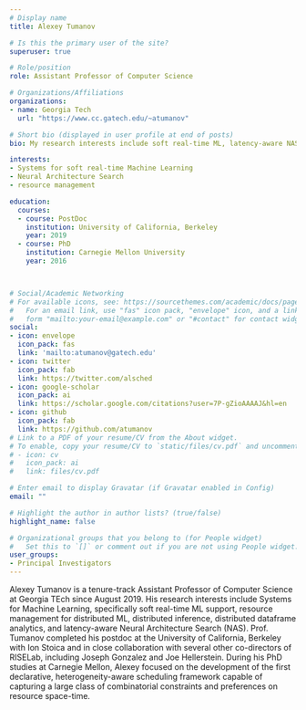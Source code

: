 ```yaml
---
# Display name
title: Alexey Tumanov

# Is this the primary user of the site?
superuser: true

# Role/position
role: Assistant Professor of Computer Science

# Organizations/Affiliations
organizations:
- name: Georgia Tech
  url: "https://www.cc.gatech.edu/~atumanov"

# Short bio (displayed in user profile at end of posts)
bio: My research interests include soft real-time ML, latency-aware NAS, distributed dataframe analytics, and resource management.

interests:
- Systems for soft real-time Machine Learning
- Neural Architecture Search
- resource management

education:
  courses:
  - course: PostDoc
    institution: University of California, Berkeley
    year: 2019
  - course: PhD
    institution: Carnegie Mellon University
    year: 2016



# Social/Academic Networking
# For available icons, see: https://sourcethemes.com/academic/docs/page-builder/#icons
#   For an email link, use "fas" icon pack, "envelope" icon, and a link in the
#   form "mailto:your-email@example.com" or "#contact" for contact widget.
social:
- icon: envelope
  icon_pack: fas
  link: 'mailto:atumanov@gatech.edu'
- icon: twitter
  icon_pack: fab
  link: https://twitter.com/alsched
- icon: google-scholar
  icon_pack: ai
  link: https://scholar.google.com/citations?user=7P-gZioAAAAJ&hl=en
- icon: github
  icon_pack: fab
  link: https://github.com/atumanov
# Link to a PDF of your resume/CV from the About widget.
# To enable, copy your resume/CV to `static/files/cv.pdf` and uncomment the lines below.
# - icon: cv
#   icon_pack: ai
#   link: files/cv.pdf

# Enter email to display Gravatar (if Gravatar enabled in Config)
email: ""

# Highlight the author in author lists? (true/false)
highlight_name: false

# Organizational groups that you belong to (for People widget)
#   Set this to `[]` or comment out if you are not using People widget.
user_groups:
- Principal Investigators
---
```


Alexey Tumanov is a tenure-track Assistant Professor of Computer Science at Georgia TEch since August 2019. His research interests include Systems for Machine Learning, specifically soft real-time ML support, resource management for distributed ML, distributed inference, distributed dataframe analytics, and latency-aware Neural Architecture Search (NAS). Prof. Tumanov completed his postdoc at the University of California, Berkeley with Ion Stoica and in close collaboration with several other co-directors of RISELab, including Joseph Gonzalez and Joe Hellerstein. During his PhD studies at Carnegie Mellon, Alexey focused on the development of the first declarative, heterogeneity-aware scheduling framework capable of capturing a large class of combinatorial constraints and preferences on resource space-time.
